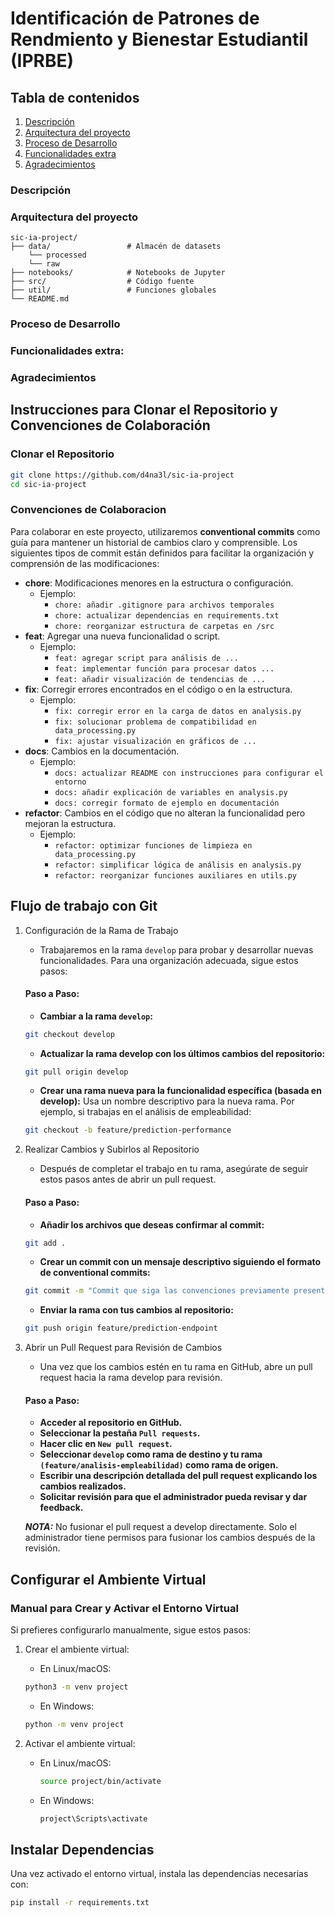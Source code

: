 # Identificación de Patrones de Rendmiento y Bienestar Estudiantil (IPRBE)

## Tabla de contenidos

1. [Descripción](#descripción)
2. [Arquitectura del proyecto](#arquitectura-del-proyecto)
3. [Proceso de Desarrollo](#proceso-de-desarrollo)
4. [Funcionalidades extra](#funcionalidades-extra)
5. [Agradecimientos](#agradecimientos)

### Descripción


### Arquitectura del proyecto

```
sic-ia-project/
├── data/                 # Almacén de datasets
    └── processed
    └── raw
├── notebooks/            # Notebooks de Jupyter
├── src/                  # Código fuente
├── util/                 # Funciones globales
└── README.md
```

### Proceso de Desarrollo


### Funcionalidades extra:


### Agradecimientos


## Instrucciones para Clonar el Repositorio y Convenciones de Colaboración

### Clonar el Repositorio

```bash
git clone https://github.com/d4na3l/sic-ia-project
cd sic-ia-project
```

### Convenciones de Colaboracion

Para colaborar en este proyecto, utilizaremos **conventional commits** como guía para mantener un historial de cambios claro y comprensible. Los siguientes tipos de commit están definidos para facilitar la organización y comprensión de las modificaciones:

-   **chore**: Modificaciones menores en la estructura o configuración.
    -   Ejemplo:
        -   `chore: añadir .gitignore para archivos temporales`
        -   `chore: actualizar dependencias en requirements.txt`
        -   `chore: reorganizar estructura de carpetas en /src`
-   **feat**: Agregar una nueva funcionalidad o script.
    -   Ejemplo:
        -   `feat: agregar script para análisis de ...`
        -   `feat: implementar función para procesar datos ...`
        -   `feat: añadir visualización de tendencias de ...`
-   **fix**: Corregir errores encontrados en el código o en la estructura.
    -   Ejemplo:
        -   `fix: corregir error en la carga de datos en analysis.py`
        -   `fix: solucionar problema de compatibilidad en data_processing.py`
        -   `fix: ajustar visualización en gráficos de ...`
-   **docs**: Cambios en la documentación.
    -   Ejemplo:
        -   `docs: actualizar README con instrucciones para configurar el entorno`
        -   `docs: añadir explicación de variables en analysis.py`
        -   `docs: corregir formato de ejemplo en documentación`
-   **refactor**: Cambios en el código que no alteran la funcionalidad pero mejoran la estructura.
    -   Ejemplo:
        -   `refactor: optimizar funciones de limpieza en data_processing.py`
        -   `refactor: simplificar lógica de análisis en analysis.py`
        -   `refactor: reorganizar funciones auxiliares en utils.py`

## Flujo de trabajo con Git

1. Configuración de la Rama de Trabajo

    - Trabajaremos en la rama `develop` para probar y desarrollar nuevas funcionalidades. Para una organización adecuada, sigue estos pasos:

    #### Paso a Paso:

    - **Cambiar a la rama `develop`:**

    ```bash
    git checkout develop
    ```

    - **Actualizar la rama develop con los últimos cambios del repositorio:**

    ```bash
    git pull origin develop
    ```

    - **Crear una rama nueva para la funcionalidad específica (basada en develop):** Usa un nombre descriptivo para la nueva rama. Por ejemplo, si trabajas en el análisis de empleabilidad:

    ```bash
    git checkout -b feature/prediction-performance
    ```

2. Realizar Cambios y Subirlos al Repositorio

    - Después de completar el trabajo en tu rama, asegúrate de seguir estos pasos antes de abrir un pull request.

    #### Paso a Paso:

    - **Añadir los archivos que deseas confirmar al commit:**

    ```bash
    git add .
    ```

    - **Crear un commit con un mensaje descriptivo siguiendo el formato de conventional commits:**

    ```bash
    git commit -m "Commit que siga las convenciones previamente presentadas"
    ```

    - **Enviar la rama con tus cambios al repositorio:**

    ```bash
    git push origin feature/prediction-endpoint
    ```

3. Abrir un Pull Request para Revisión de Cambios

    - Una vez que los cambios estén en tu rama en GitHub, abre un pull request hacia la rama develop para revisión.

    #### Paso a Paso:

    - **Acceder al repositorio en GitHub.**
    - **Seleccionar la pestaña `Pull requests`.**
    - **Hacer clic en `New pull request`.**
    - **Seleccionar `develop` como rama de destino y tu rama `(feature/analisis-empleabilidad)` como rama de origen.**
    - **Escribir una descripción detallada del pull request explicando los cambios realizados.**
    - **Solicitar revisión para que el administrador pueda revisar y dar feedback.**

    **_NOTA:_** No fusionar el pull request a develop directamente. Solo el administrador tiene permisos para fusionar los cambios después de la revisión.

## Configurar el Ambiente Virtual

### Manual para Crear y Activar el Entorno Virtual

Si prefieres configurarlo manualmente, sigue estos pasos:

1. Crear el ambiente virtual:

    - En Linux/macOS:

    ```bash
    python3 -m venv project
    ```

    - En Windows:

    ```cmd
    python -m venv project
    ```

2. Activar el ambiente virtual:

    - En Linux/macOS:

        ```bash
        source project/bin/activate
        ```

    - En Windows:

        ```cmd
        project\Scripts\activate
        ```

## Instalar Dependencias

Una vez activado el entorno virtual, instala las dependencias necesarias con:

```bash
pip install -r requirements.txt
```
